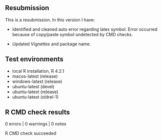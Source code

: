 ## Resubmission
This is a resubmission. In this version I have:

* Identified and cleaned auto error regarding latex symbol. Error occurred because of copy/paste symbol 
  undetected by CMD checks.

* Updated Vignettes and package name.

## Test environments
* local R installation, R 4.2.1
* macos-latest (release)
* windows-latest (release)
* ubuntu-latest (devel)
* ubuntu-latest (release)
* ubuntu-latest (oldrel-1)

## R CMD check results

0 errors | 0 warnings | 0 notes

R CMD check succeeded

